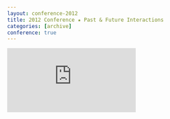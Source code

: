 ```yaml
---
layout: conference-2012
title: 2012 Conference ★ Past & Future Interactions
categories: [archive]
conference: true
---
```

<div class="embed-container">
	<iframe src="http://2012.uxbrighton.org.uk/" frameborder="0"></iframe>
</div>
